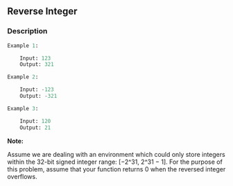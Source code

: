 ## Reverse Integer

### Description

```Python
Example 1:

    Input: 123
    Output: 321

Example 2:

    Input: -123
    Output: -321

Example 3:

    Input: 120
    Output: 21
```

**Note:**

Assume we are dealing with an environment which could only store integers within the 32-bit signed integer range: [−2^31,  2^31 − 1]. For the purpose of this problem, assume that your function returns 0 when the reversed integer overflows.
